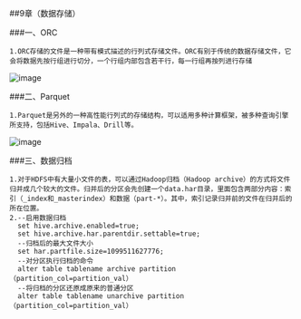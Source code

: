 ##9章（数据存储）

###一、ORC

    1.ORC存储的文件是一种带有模式描述的行列式存储文件。ORC有别于传统的数据存储文件，它会将数据先按行组进行切分，一个行组内部包含若干行，每一行组再按列进行存储
    
 ![image](https://github.com/Tandoy/DataStructures-and-Algorithms/blob/master/DataStructures/images/%E7%A8%80%E7%96%8F%E6%95%B0%E7%BB%84%E8%BD%AC%E6%8D%A2%E8%BF%87%E7%A8%8B.PNG)





###二、Parquet

    1.Parquet是另外的一种高性能行列式的存储结构，可以适用多种计算框架，被多种查询引擎所支持，包括Hive、Impala、Drill等。

![image](https://github.com/Tandoy/DataStructures-and-Algorithms/blob/master/DataStructures/images/%E7%A8%80%E7%96%8F%E6%95%B0%E7%BB%84%E8%BD%AC%E6%8D%A2%E8%BF%87%E7%A8%8B.PNG)

###三、数据归档

    1.对于HDFS中有大量小文件的表，可以通过Hadoop归档（Hadoop archive）的方式将文件归并成几个较大的文件。归并后的分区会先创建一个data.har目录，里面包含两部分内容：索引（_index和_masterindex）和数据（part-*）。其中，索引记录归并前的文件在归并后的所在位置。
    2.--启用数据归档
      set hive.archive.enabled=true;
      set hive.archive.har.parentdir.settable=true;
      --归档后的最大文件大小
      set har.partfile.size=1099511627776;
      --对分区执行归档的命令
      alter table tablename archive partition（partition_col=partition_val）
      --将归档的分区还原成原来的普通分区
      alter table tablename unarchive partition（partition_col=partition_val）

    
